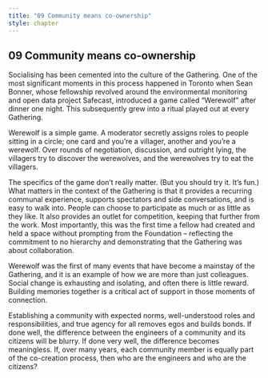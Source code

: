 ```yaml
---
title: "09 Community means co-ownership"
style: chapter
---
```


## **09** Community means co-ownership

Socialising has been cemented into the culture of the Gathering. One of the most significant moments in this process happened in Toronto when Sean Bonner, whose fellowship revolved around the environmental monitoring and open data project Safecast, introduced a game called “Werewolf” after dinner one night. This subsequently grew into a ritual played out at every Gathering.

Werewolf is a simple game. A moderator secretly assigns roles to people sitting in a circle; one card and you’re a villager, another and you’re a werewolf. Over rounds of negotiation, discussion, and outright lying, the villagers try to discover the werewolves, and the werewolves try to eat the villagers.

The specifics of the game don’t really matter. (But you should try it. It’s fun.) What matters in the context of the Gathering is that it provides a recurring communal experience, supports spectators and side conversations, and is easy to walk into. People can choose to participate as much or as little as they like. It also provides an outlet for competition, keeping that further from the work. Most importantly, this was the first time a fellow had created and held a space without prompting from the Foundation – reflecting the commitment to no hierarchy and demonstrating that the Gathering was about collaboration.

Werewolf was the first of many events that have become a mainstay of the Gathering, and it is an example of how we are more than just colleagues. Social change is exhausting and isolating, and often there is little reward. Building memories together is a critical act of support in those moments of connection.

Establishing a community with expected norms, well-understood roles and responsibilities, and true agency for all removes egos and builds bonds. If done well, the difference between the engineers of a community and its citizens will be blurry. If done very well, the difference becomes meaningless. If, over many years, each community member is equally part of the co-creation process, then who are the engineers and who are the citizens?